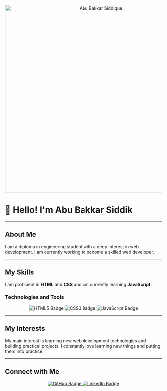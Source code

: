 <div align="center">
  <img src="http://googleusercontent.com/image_generation_content/0" alt="Abu Bakkar Siddique" width="600"/>
</div>

# 👋 Hello! I'm Abu Bakkar Siddik

---

## About Me

I am a diploma in engineering student with a deep interest in web development. I am currently working to become a skilled web developer.

---

## My Skills

I am proficient in **HTML** and **CSS** and am currently learning **JavaScript**.

### Technologies and Tools

<p align="center">
  <img src="https://img.shields.io/badge/HTML5-E34F26?style=for-the-badge&logo=html5&logoColor=white" alt="HTML5 Badge"/>
  <img src="https://img.shields.io/badge/CSS3-1572B6?style=for-the-badge&logo=css3&logoColor=white" alt="CSS3 Badge"/>
  <img src="https://img.shields.io/badge/JavaScript-F7DF1E?style=for-the-badge&logo=javascript&logoColor=black" alt="JavaScript Badge"/>
</p>

---

## My Interests

My main interest is learning new web development technologies and building practical projects. I constantly love learning new things and putting them into practice.

---

## Connect with Me

<p align="center">
  <a href="https://github.com/abubakkarsiddik123">
    <img src="https://img.shields.io/badge/GitHub-100000?style=for-the-badge&logo=github&logoColor=white" alt="GitHub Badge"/>
  </a>
  <a href="https://linkedin.com/in/your-linkedin-username">
    <img src="https://img.shields.io/badge/LinkedIn-0077B5?style=for-the-badge&logo=linkedin&logoColor=white" alt="LinkedIn Badge"/>
  </a>
</p>
